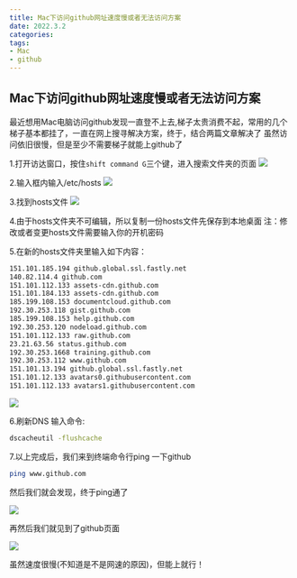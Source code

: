 ```yaml
---
title: Mac下访问github网址速度慢或者无法访问方案
date: 2022.3.2
categories: 
tags:
- Mac
- github
---
```

<script src="prism.js"></script>
<link href="themes/prism.css" rel="stylesheet" />

## Mac下访问github网址速度慢或者无法访问方案

最近想用Mac电脑访问github发现一直登不上去,梯子太贵消费不起，常用的几个梯子基本都挂了，一直在网上搜寻解决方案，终于，结合两篇文章解决了
虽然访问依旧很慢，但是至少不需要梯子就能上github了

1.打开访达窗口，按住`shift command G`三个键，进入搜索文件夹的页面
![](https://tva3.sinaimg.cn/large/0074R88yly8gzvxxhn4z0j30gm04zaa8.jpg)

2.输入框内输入/etc/hosts
![](https://tva3.sinaimg.cn/large/0074R88yly8gzvy0sbky9j30gr04zq35.jpg)

3.找到hosts文件
![](https://s3.bmp.ovh/imgs/2022/03/b70711d5471fdfc3.jpg)

4.由于hosts文件夹不可编辑，所以复制一份hosts文件先保存到本地桌面
注：修改或者变更hosts文件需要输入你的开机密码

5.在新的hosts文件夹里输入如下内容：
```bash
151.101.185.194 github.global.ssl.fastly.net
140.82.114.4 github.com 
151.101.112.133 assets-cdn.github.com 
151.101.184.133 assets-cdn.github.com 
185.199.108.153 documentcloud.github.com 
192.30.253.118 gist.github.com
185.199.108.153 help.github.com 
192.30.253.120 nodeload.github.com 
151.101.112.133 raw.github.com 
23.21.63.56 status.github.com 
192.30.253.1668 training.github.com 
192.30.253.112 www.github.com 
151.101.13.194 github.global.ssl.fastly.net 
151.101.12.133 avatars0.githubusercontent.com 
151.101.112.133 avatars1.githubusercontent.com
```

![](https://s3.bmp.ovh/imgs/2022/03/cf87f0d6b7ec3de3.jpg)

6.刷新DNS
输入命令:
```bash
dscacheutil -flushcache
```

7.以上完成后，我们来到终端命令行ping 一下github
```bash
ping www.github.com
```

然后我们就会发现，终于ping通了

![](https://s3.bmp.ovh/imgs/2022/03/1b20cfa4b50191d1.jpg)

再然后我们就见到了github页面

![](https://s3.bmp.ovh/imgs/2022/03/232c696115e2ff6a.jpg)

虽然速度很慢(不知道是不是网速的原因)，但能上就行！